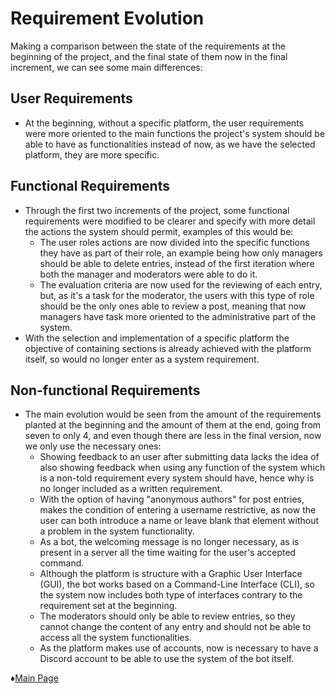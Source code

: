 # Requirement Evolution
Making a comparison between the state of the requirements at the beginning of the project, and the final state of them now in the final increment, we can see some main differences:

## User Requirements
* At the beginning, without a specific platform, the user requirements were more oriented to the main functions the project's system should be able to have as functionalities instead of now, as we have the selected platform, they are more specific.

## Functional Requirements
* Through the first two increments of the project, some functional requirements were modified to be clearer and specify with more detail the actions the system should permit, examples of this would be:
  * The user roles actions are now divided into the specific functions they have as part of their role, an example being how only managers should be able to delete entries, instead of the first iteration where both the manager and moderators were able to do it.
  * The evaluation criteria are now used for the reviewing of each entry, but, as it's a task for the moderator, the users with this type of role should be the only ones able to review a post, meaning that now managers have task more oriented to the administrative part of the system.
* With the selection and implementation of a specific platform the objective of containing sections is already achieved with the platform itself, so would no longer enter as a system requirement.

## Non-functional Requirements
* The main evolution would be seen from the amount of the requirements planted at the beginning and the amount of them at the end, going from seven to only 4, and even though there are less in the final version, now we only use the necessary ones:
  * Showing feedback to an user after submitting data lacks the idea of also showing feedback when using any function of the system which is a non-told requirement every system should have, hence why is no longer included as a written requirement.
  * With the option of having "anonymous authors" for post entries, makes the condition of entering a username restrictive, as now the user can both introduce a name or leave blank that element without a problem in the system functionality.
  * As a bot, the welcoming message is no longer necessary, as is present in a server all the time waiting for the user's accepted command.
  * Although the platform is structure with a Graphic User Interface (GUI), the bot works based on a Command-Line Interface (CLI), so the system now includes both type of interfaces contrary to the requirement set at the beginning.
  * The moderators should only be able to review entries, so they cannot change the content of any entry and should not be able to access all the system functionalities.
  * As the platform makes use of accounts, now is necessary to have a Discord account to be able to use the system of the bot itself.


♦[Main Page](https://github.com/Edwin-Lines/Project-Cosmos/tree/Third-Deadline) 
